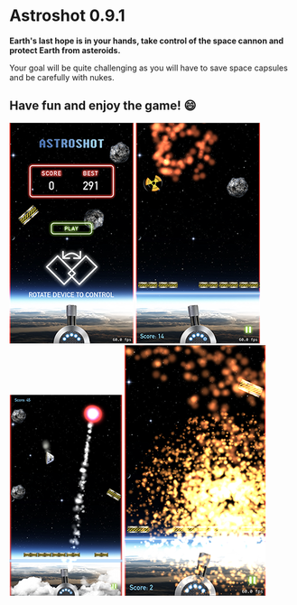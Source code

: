 # Astroshot 0.9.1

**Earth's last hope is in your hands, take control of the space cannon and protect Earth from asteroids.**

Your goal will be quite challenging as you will have to save space capsules and be carefully with nukes.

## Have fun and enjoy the game! :smile:

![ScreenShot_01](https://github.com/ngutorov/Astroshot/blob/master/Demo/ScreenShot01.PNG)
![ScreenShot_02](https://github.com/ngutorov/Astroshot/blob/master/Demo/ScreenShot02.PNG)
![ScreenShot_03](https://github.com/ngutorov/Astroshot/blob/master/Demo/ScreenShot03.PNG)
![ScreenShot_03](https://github.com/ngutorov/Astroshot/blob/master/Demo/ScreenShot04.PNG)

